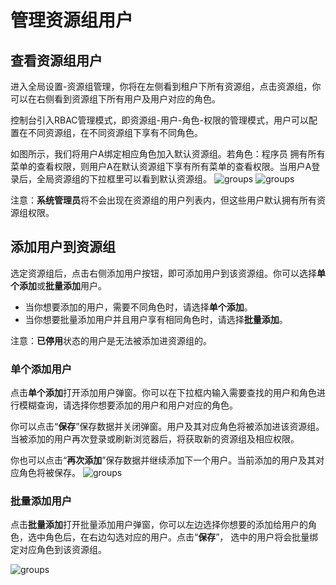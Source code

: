 # 管理资源组用户

## 查看资源组用户
进入全局设置-资源组管理，你将在左侧看到租户下所有资源组，点击资源组，你可以在右侧看到资源组下所有用户及用户对应的角色。

控制台引入RBAC管理模式，即资源组-用户-角色-权限的管理模式，用户可以配置在不同资源组，在不同资源组下享有不同角色。

如图所示，我们将用户A绑定相应角色加入默认资源组。若角色：程序员 拥有所有菜单的查看权限，则用户A在默认资源组下享有所有菜单的查看权限。当用户A登录后，全局资源组的下拉框里可以看到默认资源组。
![groups](https://docimages.blob.core.chinacloudapi.cn/images/Console/group/groupview.png)
![groups](https://docimages.blob.core.chinacloudapi.cn/images/Console/group/group1.png)

注意：**系统管理员**将不会出现在资源组的用户列表内，但这些用户默认拥有所有资源组权限。

## 添加用户到资源组
选定资源组后，点击右侧添加用户按钮，即可添加用户到该资源组。你可以选择**单个添加**或**批量添加**用户。
 - 当你想要添加的用户，需要不同角色时，请选择**单个添加**。
 - 当你想要批量添加用户并且用户享有相同角色时，请选择**批量添加**。

注意：**已停用**状态的用户是无法被添加进资源组的。

 ### 单个添加用户
 点击**单个添加**打开添加用户弹窗。你可以在下拉框内输入需要查找的用户和角色进行模糊查询，请选择你想要添加的用户和用户对应的角色。

你可以点击“**保存**”保存数据并关闭弹窗。用户及其对应角色将被添加进该资源组。当被添加的用户再次登录或刷新浏览器后，将获取新的资源组及相应权限。

你也可以点击“**再次添加**”保存数据并继续添加下一个用户。当前添加的用户及其对应角色将被保存。
![groups](https://docimages.blob.core.chinacloudapi.cn/images/Console/group/adduseringroup.png)

### 批量添加用户
点击**批量添加**打开批量添加用户弹窗，你可以左边选择你想要的添加给用户的角色，选中角色后，在右边勾选对应的用户。点击“**保存**”， 选中的用户将会批量绑定对应角色到该资源组。

![groups](https://docimages.blob.core.chinacloudapi.cn/images/Console/group/adduseringroup2.png)

